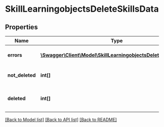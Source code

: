 # SkillLearningobjectsDeleteSkillsData

## Properties
Name | Type | Description | Notes
------------ | ------------- | ------------- | -------------
**errors** | [**\Swagger\Client\Model\SkillLearningobjectsDeleteSkillsErrors[]**](SkillLearningobjectsDeleteSkillsErrors.md) | Errors during process | 
**not_deleted** | **int[]** | List with not deleted items | [optional] 
**deleted** | **int[]** | List with successfully deleted items | 

[[Back to Model list]](../README.md#documentation-for-models) [[Back to API list]](../README.md#documentation-for-api-endpoints) [[Back to README]](../README.md)


